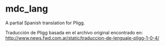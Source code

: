 mdc_lang
========

A partial Spanish translation for Pligg.

Traducción de Pligg basada en el archivo original encontrado en: 
http://www.news.fwd.com.ar/static/traduccion-de-lenguaje-pligg-1-0-4/
